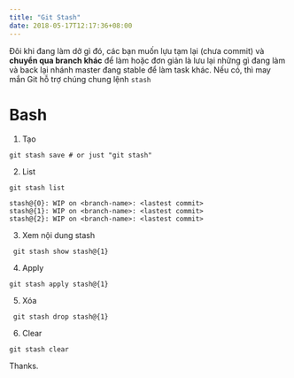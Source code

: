 ```yaml
---
title: "Git Stash"
date: 2018-05-17T12:17:36+08:00
---
```


Đôi khi đang làm dở gì đó, các bạn muốn lựu tạm lại (chưa commit) và **chuyển qua branch khác** để làm hoặc đơn giản là lưu lại những gì đang làm và back lại nhánh master đang stable để làm task khác. Nếu có, thì may mắn Git hỗ trợ chúng chung lệnh `stash`

# Bash
1. Tạo
``` git
git stash save # or just "git stash"
```

2. List
``` git
git stash list

stash@{0}: WIP on <branch-name>: <lastest commit>
stash@{1}: WIP on <branch-name>: <lastest commit>
stash@{2}: WIP on <branch-name>: <lastest commit>
```

3. Xem nội dung stash
``` git
 git stash show stash@{1}
```

4. Apply
``` git
git stash apply stash@{1}
```

5. Xóa
``` git
 git stash drop stash@{1}
```

6. Clear
``` git
git stash clear
```

Thanks.



